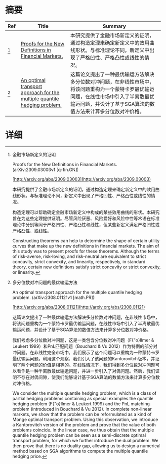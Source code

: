 # 摘要

| Ref | Title | Summary |
| --- | --- | --- |
| [^1] | [Proofs for the New Definitions in Financial Markets.](http://arxiv.org/abs/2309.03003) | 本研究提供了金融市场新定义的证明，通过构造定理来确定新定义中的效用曲线形状。与标准理论不同，新定义中出现了严格凹性、严格凸性或线性的情况。 |
| [^2] | [An optimal transport approach for the multiple quantile hedging problem.](http://arxiv.org/abs/2308.01121) | 这篇论文提出了一种最优输运方法解决多分位数对冲问题，在非线性市场中，将该问题重构为一个蒙特卡罗最优输运问题，在线性市场中引入了半离散最优输运问题，并设计了基于SGA算法的数值方法来计算多分位数对冲价格。 |

# 详细

[^1]: 金融市场新定义的证明

    Proofs for the New Definitions in Financial Markets. (arXiv:2309.03003v1 [q-fin.GN])

    [http://arxiv.org/abs/2309.03003](http://arxiv.org/abs/2309.03003)

    本研究提供了金融市场新定义的证明，通过构造定理来确定新定义中的效用曲线形状。与标准理论不同，新定义中出现了严格凹性、严格凸性或线性的情况。

    

    构造定理可以帮助确定金融市场新定义中构成的某些效用曲线的形状。本研究旨在为这些定理提供证明。尽管风险厌恶、风险爱好和风险中性等术语在标准理论中分别等同于严格凹性、严格凸性和线性，但某些新定义满足严格凹性或严格凸性，或线性。

    Constructing theorems can help to determine the shape of certain utility curves that make up the new definitions in financial markets. The aim of this study was to present proofs for these theorems. Although the terms of risk-averse, risk-loving, and risk-neutral are equivalent to strict concavity, strict convexity, and linearity, respectively, in standard theory, certain new definitions satisfy strict concavity or strict convexity, or linearity.
    
[^2]: 多分位数对冲问题的最优输运方法

    An optimal transport approach for the multiple quantile hedging problem. (arXiv:2308.01121v1 [math.PR])

    [http://arxiv.org/abs/2308.01121](http://arxiv.org/abs/2308.01121)

    这篇论文提出了一种最优输运方法解决多分位数对冲问题，在非线性市场中，将该问题重构为一个蒙特卡罗最优输运问题，在线性市场中引入了半离散最优输运问题，并设计了基于SGA算法的数值方法来计算多分位数对冲价格。

    

    我们考虑多分位数对冲问题，这是一类包含分位数对冲问题（F{\"o}llmer \& Leukert 1999）和PnL匹配问题（Bouchard \& Vu 2012）作为特例的部分对冲问题。在非线性完全市场中，我们展示了这个问题可以重构为一种蒙特卡罗最优输运问题。利用这个观察，我们引入了该问题的Kantorovitch版本，并证明了两个问题的价值是相等的。在线性情况下，我们得到多分位数对冲问题可以看作是一种半离散最优输运问题，并进一步引入了对偶问题。然后，我们证明不存在对偶间隙，使我们能够设计基于SGA算法的数值方法来计算多分位数对冲价格。

    We consider the multiple quantile hedging problem, which is a class of partial hedging problems containing as special examples the quantile hedging problem (F{\"o}llmer \& Leukert 1999) and the PnL matching problem (introduced in Bouchard \& Vu 2012). In complete non-linear markets, we show that the problem can be reformulated as a kind of Monge optimal transport problem. Using this observation, we introduce a Kantorovitch version of the problem and prove that the value of both problems coincide. In the linear case, we thus obtain that the multiple quantile hedging problem can be seen as a semi-discrete optimal transport problem, for which we further introduce the dual problem. We then prove that there is no duality gap, allowing us to design a numerical method based on SGA algorithms to compute the multiple quantile hedging price.
    

